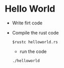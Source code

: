 # Hello World

- Write firt code 

- Compile the rust code 
    ```
    $rustc helloworld.rs
    ```
    - run the code
    ```
    ./helloworld
    ```